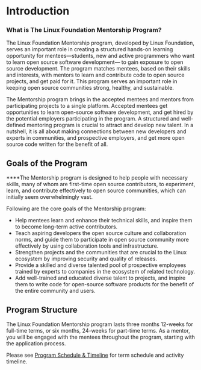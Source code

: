 # Introduction

### **What is The Linux Foundation Mentorship Program?**

The Linux Foundation Mentorship program, developed by Linux Foundation, serves an important role in creating a structured hands-on learning opportunity for mentees—students, new and active programmers who want to learn open source software development— to gain exposure to open source development. The program matches mentees, based on their skills and interests, with mentors to learn and contribute code to open source projects, and get paid for it. This program serves an important role in keeping open source communities strong, healthy, and sustainable.

The Mentorship program brings in the accepted mentees and mentors from participating projects to a single platform. Accepted mentees get opportunities to learn open-source software development, and get hired by the potential employers participating in the program. A structured and well-defined mentoring program is crucial to attract and develop new talent. In a nutshell, it is all about making connections between new developers and experts in communities, and prospective employers, and get more open source code written for the benefit of all.

## **‌Goals of the Program**

**‌**The Mentorship program is designed to help people with necessary skills, many of whom are first-time open source contributors, to experiment, learn, and contribute effectively to open source communities, which can initially seem overwhelmingly vast.

Following are the core goals of the Mentorship program:

* Help mentees learn and enhance their technical skills, and inspire them to become long-term active contributors.
* Teach aspiring developers the open source culture and collaboration norms, and guide them to participate in open source community more effectively by using collaboration tools and infrastructure.
* Strengthen projects and the communities that are crucial to the Linux ecosystem by improving security and quality of releases.
* Provide a skilled and diverse talented pool of prospective employees trained by experts to companies in the ecosystem of related technology.
* Add well-trained and educated diverse talent to projects, and inspire them to write code for open-source software products for the benefit of the entire community and users.

## **Program Structure**

The Linux Foundation Mentorship program lasts three months 12-weeks for full-time terms, or six months, 24-weeks for part-time terms. As a mentor, you will be engaged with the mentees throughout the program, starting with the application process.

Please see [Program Schedule & Timeline](../mentorship-program-timelines.md) for term schedule and activity timeline.

